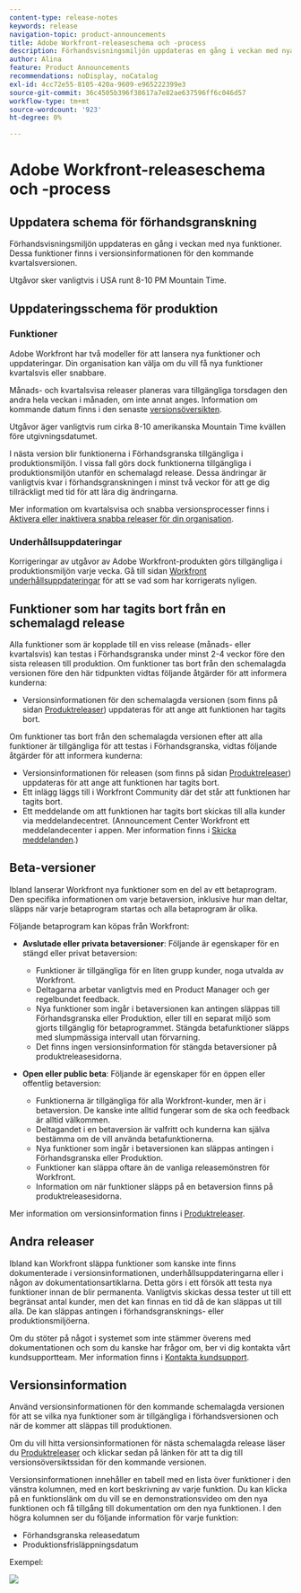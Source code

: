 ```yaml
---
content-type: release-notes
keywords: release
navigation-topic: product-announcements
title: Adobe Workfront-releaseschema och -process
description: Förhandsvisningsmiljön uppdateras en gång i veckan med nya funktioner. Dessa funktioner finns i versionsinformationen för den kommande kvartalsversionen.
author: Alina
feature: Product Announcements
recommendations: noDisplay, noCatalog
exl-id: 4cc72e55-8105-420a-9609-e965222399e3
source-git-commit: 36c4505b396f38617a7e82ae637596ff6c046d57
workflow-type: tm+mt
source-wordcount: '923'
ht-degree: 0%

---
```


# Adobe Workfront-releaseschema och -process

## Uppdatera schema för förhandsgranskning

Förhandsvisningsmiljön uppdateras en gång i veckan med nya funktioner. Dessa funktioner finns i versionsinformationen för den kommande kvartalsversionen.

Utgåvor sker vanligtvis i USA runt 8-10 PM Mountain Time.

## Uppdateringsschema för produktion

### Funktioner


Adobe Workfront har två modeller för att lansera nya funktioner och uppdateringar. Din organisation kan välja om du vill få nya funktioner kvartalsvis eller snabbare.

Månads- och kvartalsvisa releaser planeras vara tillgängliga torsdagen den andra hela veckan i månaden, om inte annat anges. Information om kommande datum finns i den senaste [versionsöversikten](/help/quicksilver/product-announcements/product-releases/product-releases.md).

Utgåvor äger vanligtvis rum cirka 8-10 amerikanska Mountain Time kvällen före utgivningsdatumet.

I nästa version blir funktionerna i Förhandsgranska tillgängliga i produktionsmiljön. I vissa fall görs dock funktionerna tillgängliga i produktionsmiljön utanför en schemalagd release. Dessa ändringar är vanligtvis kvar i förhandsgranskningen i minst två veckor för att ge dig tillräckligt med tid för att lära dig ändringarna.

Mer information om kvartalsvisa och snabba versionsprocesser finns i [Aktivera eller inaktivera snabba releaser för din organisation](/help/quicksilver/administration-and-setup/set-up-workfront/configure-system-defaults/enable-fast-release-process.md).

### Underhållsuppdateringar

Korrigeringar av utgåvor av Adobe Workfront-produkten görs tillgängliga i produktionsmiljön varje vecka. Gå till sidan [Workfront underhållsuppdateringar](https://experienceleague.adobe.com/docs/workfront-known-issues/releases/current-updates.html) för att se vad som har korrigerats nyligen.

## Funktioner som har tagits bort från en schemalagd release

Alla funktioner som är kopplade till en viss release (månads- eller kvartalsvis) kan testas i Förhandsgranska under minst 2-4 veckor före den sista releasen till produktion. Om funktioner tas bort från den schemalagda versionen före den här tidpunkten vidtas följande åtgärder för att informera kunderna:

* Versionsinformationen för den schemalagda versionen (som finns på sidan [Produktreleaser](../../product-announcements/product-releases/product-releases.md)) uppdateras för att ange att funktionen har tagits bort.

Om funktioner tas bort från den schemalagda versionen efter att alla funktioner är tillgängliga för att testas i Förhandsgranska, vidtas följande åtgärder för att informera kunderna:

* Versionsinformationen för releasen (som finns på sidan [Produktreleaser](../../product-announcements/product-releases/product-releases.md)) uppdateras för att ange att funktionen har tagits bort.
* Ett inlägg läggs till i Workfront Community där det står att funktionen har tagits bort.
* Ett meddelande om att funktionen har tagits bort skickas till alla kunder via meddelandecentret. (Announcement Center Workfront ett meddelandecenter i appen. Mer information finns i [Skicka meddelanden](../../administration-and-setup/get-started-wf-administration/view-send-announcements.md).)

## Beta-versioner

Ibland lanserar Workfront nya funktioner som en del av ett betaprogram.
Den specifika informationen om varje betaversion, inklusive hur man deltar, släpps när varje betaprogram startas och alla betaprogram är olika.

Följande betaprogram kan köpas från Workfront:

* **Avslutade eller privata betaversioner**: Följande är egenskaper för en stängd eller privat betaversion:

   * Funktioner är tillgängliga för en liten grupp kunder, noga utvalda av Workfront.
   * Deltagarna arbetar vanligtvis med en Product Manager och ger regelbundet feedback.
   * Nya funktioner som ingår i betaversionen kan antingen släppas till Förhandsgranska eller Produktion, eller till en separat miljö som gjorts tillgänglig för betaprogrammet. Stängda betafunktioner släpps med slumpmässiga intervall utan förvarning.
   * Det finns ingen versionsinformation för stängda betaversioner på produktreleasesidorna.

* **Open eller public beta**: Följande är egenskaper för en öppen eller offentlig betaversion:

   * Funktionerna är tillgängliga för alla Workfront-kunder, men är i betaversion. De kanske inte alltid fungerar som de ska och feedback är alltid välkommen.
   * Deltagandet i en betaversion är valfritt och kunderna kan själva bestämma om de vill använda betafunktionerna.
   * Nya funktioner som ingår i betaversionen kan släppas antingen i Förhandsgranska eller Produktion.
   * Funktioner kan släppa oftare än de vanliga releasemönstren för Workfront.
   * Information om när funktioner släpps på en betaversion finns på produktreleasesidorna.

Mer information om versionsinformation finns i [Produktreleaser](../../product-announcements/product-releases/product-releases.md).

## Andra releaser

Ibland kan Workfront släppa funktioner som kanske inte finns dokumenterade i versionsinformationen, underhållsuppdateringarna eller i någon av dokumentationsartiklarna. Detta görs i ett försök att testa nya funktioner innan de blir permanenta. Vanligtvis skickas dessa tester ut till ett begränsat antal kunder, men det kan finnas en tid då de kan släppas ut till alla. De kan släppas antingen i förhandsgransknings- eller produktionsmiljöerna.

Om du stöter på något i systemet som inte stämmer överens med dokumentationen och som du kanske har frågor om, ber vi dig kontakta vårt kundsupportteam. Mer information finns i [Kontakta kundsupport](../../workfront-basics/tips-tricks-and-troubleshooting/contact-customer-support.md).

## Versionsinformation

Använd versionsinformationen för den kommande schemalagda versionen för att se vilka nya funktioner som är tillgängliga i förhandsversionen och när de kommer att släppas till produktionen.

Om du vill hitta versionsinformationen för nästa schemalagda release läser du [Produktreleaser](../../product-announcements/product-releases/product-releases.md) och klickar sedan på länken för att ta dig till versionsöversiktssidan för den kommande versionen.

Versionsinformationen innehåller en tabell med en lista över funktioner i den vänstra kolumnen, med en kort beskrivning av varje funktion. Du kan klicka på en funktionslänk om du vill se en demonstrationsvideo om den nya funktionen och få tillgång till dokumentation om den nya funktionen. I den högra kolumnen ser du följande information för varje funktion:

* Förhandsgranska releasedatum
* Produktionsfrisläppningsdatum

Exempel:

![](assets/release-notes-350x189.png)
